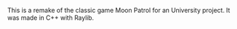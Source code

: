 This is a remake of the classic game Moon Patrol for an University project. It was made in C++ with Raylib.